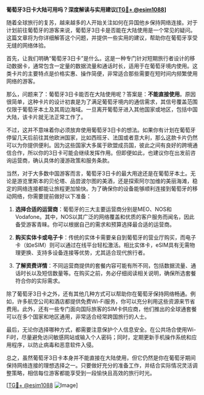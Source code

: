 **葡萄牙3日卡大陆可用吗？深度解读与实用建议[[TG💪+ @esim1088](https://t.me/s/esim1088)]**

随着全球旅行的复苏，越来越多的人开始关注如何在异国他乡保持网络连接。对于计划前往葡萄牙的游客来说，葡萄牙3日卡是否能在大陆使用是一个常见的疑问。这篇文章将为你详细解答这个问题，并提供一些实用的建议，帮助你在葡萄牙享受无缝的网络体验。

首先，让我们明确“葡萄牙3日卡”是什么。这是一种专门针对短期旅行者设计的移动数据卡，通常包含一定量的数据流量和通话时长，适用于在葡萄牙境内使用。这类卡片的主要特点是价格实惠、操作简便，非常适合那些需要在短时间内频繁使用网络的游客。

那么，问题来了：葡萄牙3日卡能否在大陆使用呢？答案是：**不能直接使用**。原因很简单，这种卡片的设计初衷是为了满足葡萄牙境内的通信需求，其信号覆盖范围仅限于葡萄牙本土及其周边海域。一旦离开葡萄牙进入其他国家或地区，包括中国大陆，该卡片就无法正常工作了。

不过，这并不意味着你必须放弃使用葡萄牙3日卡的想法。如果你有计划在葡萄牙停留几天后前往其他欧洲国家，比如西班牙、法国或者意大利，那么这款卡片仍然可以为你提供便利。因为这些国家大多属于欧盟成员国，彼此之间有良好的跨境通信合作，所以你的3日卡可能会继续发挥作用。但即便如此，也建议你在出发前咨询运营商，确认具体的漫游政策和服务条款。

当然，对于大多数中国游客而言，葡萄牙3日卡的最大用途还是在葡萄牙本土。无论是游览里斯本的贝伦塔、品尝波尔图的美酒，还是探索阿尔加维的美丽海滩，稳定的网络连接都能让旅程更加愉快。为了确保你的设备能够顺利连接到葡萄牙的移动网络，你需要提前做好以下准备：

1. **选择合适的运营商**：葡萄牙的三大主要运营商分别是MEO、NOS和Vodafone。其中，NOS以其广泛的网络覆盖和优质的客户服务而闻名，因此备受游客青睐。你可以根据自己的需求和预算选择最合适的运营商。

2. **购买实体卡或电子卡**：传统的实体卡需要亲自到葡萄牙的营业厅购买，而电子卡（如eSIM）则可以通过在线平台轻松激活。相比实体卡，eSIM具有无需物理更换、支持多设备连接等优势，尤其适合现代旅行者。

3. **了解资费详情**：不同运营商提供的套餐内容可能有所不同，包括数据流量、通话时长以及短信数量等。在购买之前，务必仔细阅读相关说明，确保所选套餐符合你的实际需求。

除了葡萄牙3日卡之外，还有其他几种方式可以帮助你在葡萄牙保持网络畅通。例如，许多航空公司和酒店都提供免费Wi-Fi服务，你可以充分利用这些资源来节省费用。此外，还有一些专门面向国际旅客的SIM卡供应商，他们推出的全球通套餐可以在多个国家和地区通用，非常适合经常跨国旅行的人士。

最后，无论你选择哪种方式，都需要注意保护个人信息安全。在公共场合使用Wi-Fi时，尽量避免访问敏感网站或输入个人密码；同时，定期更新手机操作系统和应用程序，以防止病毒和恶意软件入侵。

总之，虽然葡萄牙3日卡本身并不能直接在大陆使用，但它仍然是你在葡萄牙期间保持网络连接的理想选择之一。只要做好充分的准备工作，并结合实际情况灵活调整策略，相信每位游客都能享受到一段愉快且高效的旅行时光。

[[TG💪+ @esim1088](https://t.me/s/esim1088) ![Image](https://i.postimg.cc/4NQfJmqS/Snipaste-2025-05-13-00-14-12.png)]